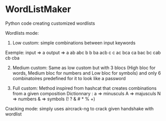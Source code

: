 # WordListMaker
Python code creating customized wordlists

Wordlists mode:
1) Low custom:
simple combinations between input keywords

Exemple:
input => a    output => a     ab     abc
         b              b     ba     acb
         c              c     ac     bca
                              ca     bac
                              bc     cab
                              cb     cba

2) Medium custom:
Same as low custom but with 3 blocs (High bloc for words, Medium bloc for numbers and Low bloc for symbols) and only 6 combinatoires predefined for it to look like a password

3) Full custom:
Method inspired from hashcat that creates combinations from a given composition
Dictionnary : a => minusculs
              A => majusculs
              N => numbers
              & => symbols (! ? & # * % +)
              
Cracking mode:
simply uses aircrack-ng to crack given handshake with wordlist
